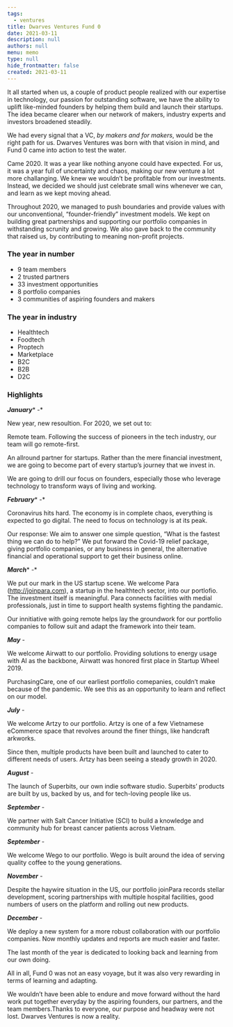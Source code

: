 ```yaml
---
tags: 
  - ventures
title: Dwarves Ventures Fund 0
date: 2021-03-11
description: null
authors: null
menu: memo
type: null
hide_frontmatter: false
created: 2021-03-11
---
```


It all started when us, a couple of product people realized with our expertise in technology, our passion for outstanding software, we have the ability to uplift like-minded founders by helping them build and launch their startups. The idea became clearer when our network of makers, industry experts and investors broadened steadily.

We had every signal that a VC, *by makers and for makers*, would be the right path for us. Dwarves Ventures was born with that vision in mind, and Fund 0 came into action to test the water.

Came 2020. It was a year like nothing anyone could have expected. For us, it was a year full of uncertainty and chaos, making our new venture a lot more challanging. We knew we wouldn’t be profitable from our investments. Instead, we decided we should just celebrate small wins whenever we can, and learn as we kept moving ahead.

Throughout 2020, we managed to push boundaries and provide values with our unconventional, “founder-friendly” investment models. We kept on building great partnerships and supporting our portfolio companies in withstanding scrunity and growing. We also gave back to the community that raised us, by contributing to meaning non-profit projects.

### The year in number
* 9 team members
* 2 trusted partners
* 33 investment opportunities
* 8 portfolio companies
* 3 communities of aspiring founders and makers

### The year in industry
* Healthtech
* Foodtech
* Proptech
* Marketplace
* B2C
* B2B
* D2C

### Highlights
***January**** -*

New year, new resoultion. For 2020, we set out to:

Remote team. Following the success of pioneers in the tech industry, our team will go remote-first.

An allround partner for startups. Rather than the mere financial investment, we are going to become part of every startup’s journey that we invest in.

We are going to drill our focus on founders, especially those who leverage technology to transform ways of living and working.

***February**** -*

Coronavirus hits hard. The economy is in complete chaos, everything is expected to go digital. The need to focus on technology is at its peak.

Our response: We aim to answer one simple question, “What is the fastest thing we can do to help?” We put forward the Covid-19 relief package, giving portfolio companies, or any business in general, the alternative financial and operational support to get their business online.

***March**** -*

We put our mark in the US startup scene. We welcome Para (http://joinpara.com), a startup in the healthtech sector, into our portlofio. The investment itself is meaningful. Para connects facilities with medial professionals, just in time to support health systems fighting the pandamic.

Our innitiative with going remote helps lay the groundwork for our portfolio companies to follow suit and adapt the framework into their team.

***May*** -

We welcome Airwatt to our portfolio. Providing solutions to energy usage with AI as the backbone, Airwatt was honored first place in Startup Wheel 2019.

PurchasingCare, one of our earliest portfolio comepanies, couldn’t make because of the pandemic. We see this as an opportunity to learn and reflect on our model.

***July*** -

We welcome Artzy to our portfolio. Artzy is one of a few Vietnamese eCommerce space that revolves around the finer things, like handcraft arkworks.

Since then, multiple products have been built and launched to cater to different needs of users. Artzy has been seeing a steady growth in 2020.

***August*** -

The launch of Superbits, our own indie software studio. Superbits’ products are built by us, backed by us, and for tech-loving people like us.

***September*** -

We partner with Salt Cancer Initiative (SCI) to build a knowledge and community hub for breast cancer patients across Vietnam.

***September*** -

We welcome Wego to our portfolio. Wego is built around the idea of serving quality coffee to the young generations.

***November*** -

Despite the haywire situation in the US, our portfolio joinPara records stellar development, scoring partnerships with multiple hospital facilities, good numbers of users on the platform and rolling out new products.

***December*** -

We deploy a new system for a more robust collaboration with our portfolio companies. Now monthly updates and reports are much easier and faster.

The last month of the year is dedicated to looking back and learning from our own doing.

All in all, Fund 0 was not an easy voyage, but it was also very rewarding in terms of learning and adapting.

We wouldn’t have been able to endure and move forward without the hard work put together everyday by the aspiring founders, our partners, and the team members.Thanks to everyone, our purpose and headway were not lost. Dwarves Ventures is now a reality.
